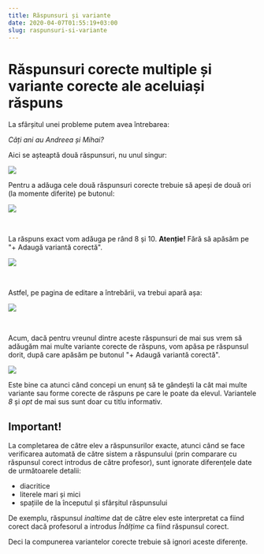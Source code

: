 ```yaml
---
title: Răspunsuri și variante
date: 2020-04-07T01:55:19+03:00
slug: raspunsuri-si-variante
---
```


# Răspunsuri corecte multiple și variante corecte ale aceluiași răspuns

La sfârșitul unei probleme putem avea întrebarea:

*Câți ani au Andreea și Mihai?*

Aici se așteaptă două răspunsuri, nu unul singur:

![](/img/Screenshot_7.jpg)

Pentru a adăuga cele două răspunsuri corecte trebuie să apeși de două ori (la momente diferite) pe butonul:

![](/img/Screenshot_8.jpg)

&nbsp;

La răspuns exact vom adăuga pe rând 8 și 10. **Atenție!** Fără să apăsăm pe "+ Adaugă variantă corectă".

![](/img/Screenshot_9.jpg)

&nbsp;

Astfel, pe pagina de editare a întrebării, va trebui apară așa:

![](/img/Screenshot_10.jpg)

&nbsp;

Acum, dacă pentru vreunul dintre aceste răspunsuri de mai sus vrem să adăugăm mai multe variante corecte de răspuns, vom apăsa pe răspunsul dorit, după care apăsăm pe butonul "+ Adaugă variantă corectă".

![](/img/Screenshot_11.jpg)

Este bine ca atunci când concepi un enunț să te gândești la cât mai multe variante sau forme corecte de răspuns pe care le poate da elevul. Variantele *8* și *opt* de mai sus sunt doar cu titlu informativ.

## Important!

La completarea de către elev a răspunsurilor exacte, atunci când se face verificarea automată de către sistem a răspunsului (prin comparare cu răspunsul corect introdus de către profesor), sunt ignorate diferențele date de următoarele detalii:

- diacritice
- literele mari și mici
- spațiile de la începutul și sfârșitul răspunsului

De exemplu, răspunsul *inaltime* dat de către elev este interpretat ca fiind corect dacă profesorul a introdus *Înălțime* ca fiind răspunsul corect.

Deci la compunerea variantelor corecte trebuie să ignori aceste diferențe.